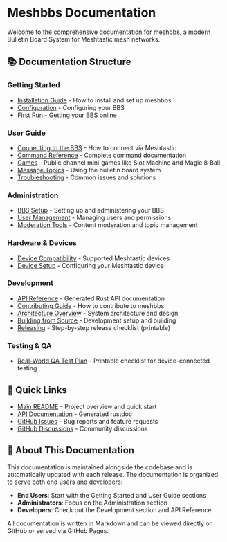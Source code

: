 # Meshbbs Documentation

Welcome to the comprehensive documentation for meshbbs, a modern Bulletin Board System for Meshtastic mesh networks.

## 📚 Documentation Structure

### Getting Started
- [Installation Guide](getting-started/installation.md) - How to install and set up meshbbs
- [Configuration](getting-started/configuration.md) - Configuring your BBS
- [First Run](getting-started/first-run.md) - Getting your BBS online

### User Guide
- [Connecting to the BBS](user-guide/connecting.md) - How to connect via Meshtastic
- [Command Reference](user-guide/commands.md) - Complete command documentation
- [Games](user-guide/games.md) - Public channel mini‑games like Slot Machine and Magic 8‑Ball
- [Message Topics](user-guide/message-topics.md) - Using the bulletin board system
- [Troubleshooting](user-guide/troubleshooting.md) - Common issues and solutions

### Administration
- [BBS Setup](administration/setup.md) - Setting up and administering your BBS
- [User Management](administration/user-management.md) - Managing users and permissions
- [Moderation Tools](administration/moderation.md) - Content moderation and topic management

### Hardware & Devices
- [Device Compatibility](hardware/compatibility.md) - Supported Meshtastic devices
- [Device Setup](hardware/device-setup.md) - Configuring your Meshtastic device

### Development
- [API Reference](https://martinbogo.github.io/meshbbs/meshbbs/) - Generated Rust API documentation
- [Contributing Guide](../CONTRIBUTING.md) - How to contribute to meshbbs
- [Architecture Overview](development/architecture.md) - System architecture and design
- [Building from Source](development/building.md) - Development setup and building
- [Releasing](development/releasing.md) - Step-by-step release checklist (printable)

### Testing & QA
- [Real-World QA Test Plan](qa/real-world-test-plan.md) - Printable checklist for device-connected testing

## 🔗 Quick Links

- [Main README](../README.md) - Project overview and quick start
- [API Documentation](https://martinbogo.github.io/meshbbs/meshbbs/) - Generated rustdoc
- [GitHub Issues](https://github.com/martinbogo/meshbbs/issues) - Bug reports and feature requests
- [GitHub Discussions](https://github.com/martinbogo/meshbbs/discussions) - Community discussions

## 📖 About This Documentation

This documentation is maintained alongside the codebase and is automatically updated with each release. The documentation is organized to serve both end users and developers:

- **End Users**: Start with the Getting Started and User Guide sections
- **Administrators**: Focus on the Administration section
- **Developers**: Check out the Development section and API Reference

All documentation is written in Markdown and can be viewed directly on GitHub or served via GitHub Pages.